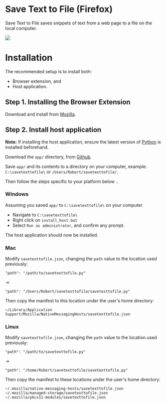 Save Text to File (Firefox)
==

Save Text to File saves snippets of text from a web page to a file on the local computer.

![](demo.gif)

# Installation

The recommended setup is to install both:
* Browser extension, and
* Host application.

## Step 1. Installing the Browser Extension

Download and install from [Mozilla](https://addons.mozilla.org/firefox/addon/save-text-to-file).

## Step 2. Install host application

**Note:** If installing the host application, ensure the latest version of [Python](https://www.python.org/downloads/) is installed beforehand.

Download the `app/` directory, from [Github](https://github.com/bobbyrne01/save-text-to-file-firefox/tree/master/app).

Save `app/` and its contents to a directory on your computer, example: `C:\savetexttofile\` or `/Users/Robert/savetexttofile/`.

Then follow the steps specific to your platform below ..


### Windows

Assuming you saved `app/` to `C:\savetexttofile\` on your computer.

* Navigate to `C:\savetexttofile\`
* Right click on `install_host.bat`
* Select `Run as administrator`, and confirm any prompt.

The host application should now be installed.


### Mac

Modify `savetexttofile.json`, changing the `path` value to the location used previously:
```
"path": "/path/to/savetexttofile.py"
```
->
```
"path": "/Users/Robert/savetexttofile/savetexttofile.py"
```
Then copy the manifest to this location under the user's home directory:
```
~/Library/Application Support/Mozilla/NativeMessagingHosts/savetexttofile.json
```


### Linux

Modify `savetexttofile.json`, changing the `path` value to the location used previously:
```
"path": "/path/to/savetexttofile.py"
```
->
```
"path": "/home/Robert/savetexttofile/savetexttofile.py"
```
Then copy the manifest to these locations under the user's home directory:
```
~/.mozilla/native-messaging-hosts/savetexttofile.json
~/.mozilla/managed-storage/savetexttofile.json
~/.mozilla/pkcs11-modules/savetexttofile.json
```
